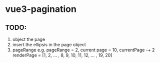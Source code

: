 # vue3-pagination

## TODO:
1. object the page
2. insert the ellipsis in the page object
3. pageRange e.g. pageRange = 2, current page = 10, currentPage -+ 2 renderPage = [1, 2, ... ,  8, 9, 10, 11, 12, ... , 19, 20]
